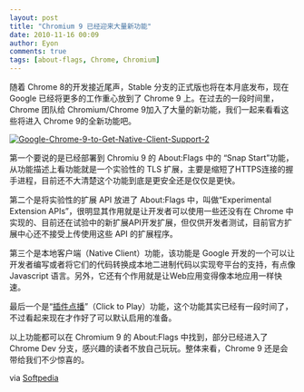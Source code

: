 ```yaml
---
layout: post
title: "Chromium 9 已经迎来大量新功能"
date: 2010-11-16 00:09
author: Eyon
comments: true
tags: [about-flags, Chrome, Chromium]
---
```

随着 Chrome 8的开发接近尾声，Stable 分支的正式版也将在本月底发布，现在 Google 已经将更多的工作重心放到了 Chrome 9 上。在过去的一段时间里，Chrome 团队给 Chromium/Chrome 9加入了大量的新功能，我们一起来看看这些将进入 Chrome 9的全新功能吧。

<a href="http://img.chromi.org/2010/11/Google-Chrome-9-to-Get-Native-Client-Support-2.png">![](http://img.chromi.org/2010/11/Google-Chrome-9-to-Get-Native-Client-Support-2-550x251.png "Google-Chrome-9-to-Get-Native-Client-Support-2")</a>

第一个要说的是已经部署到 Chromiu 9 的 About:Flags 中的 “Snap Start”功能，从功能描述上看功能就是一个实验性的 TLS 扩展，主要是缩短了HTTPS连接的握手进程，目前还不大清楚这个功能到底是更安全还是仅仅是更快。

第二个是将实验性的扩展 API 放进了 About:Flags 中，叫做“Experimental Extension APIs”，很明显其作用就是让开发者可以使用一些还没有在 Chrome 中实现的、目前还在试验中的新扩展API开发扩展，但仅供开发者测试，目前官方扩展中心还不接受上传使用这些 API 的扩展程序。

第三个是本地客户端（Native Client）功能，该功能是 Google 开发的一个可以让开发者编写或者将它们的代码转换成本地二进制代码以实现夸平台的支持，有点像 Javascript 语言。另外，它还有个作用就是让Web应用变得像本地应用一样快速。

最后一个是“[插件点播](http://www.chromi.org/archives/8430)”（Click to Play）功能，这个功能其实已经有一段时间了，不过看起来现在才作好了可以默认启用的准备。

以上功能都可以在 Chromium 9 的 About:Flags 中找到，部分已经进入了 Chrome Dev 分支，感兴趣的读者不放自己玩玩。整体来看，Chrome 9 还是会带给我们不少惊喜的。

via [Softpedia](http://news.softpedia.com/news/Google-Chrome-9-to-Get-Native-Client-Support-166410.shtml)


